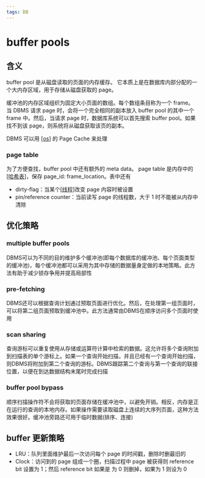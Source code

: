 ```yaml
---
tags: DB
---
```

# buffer pools

## 含义

buffer pool 是从磁盘读取的页面的内存缓存。
它本质上是在数据库内部分配的一个大内存区域，用于存储从磁盘获取的 page。

缓冲池的内存区域组织为固定大小页面的数组。每个数组条目称为一个 frame。
当 DBMS 请求 page 时，会将一个完全相同的副本放入 buffer pool 的其中一个 frame 中。然后，当请求 page 时，数据库系统可以首先搜索 buffer pool。如果找不到该 page，则系统将从磁盘获取该页的副本。

DBMS 可以用 [[os]] 的 Page Cache 来处理

### page table

为了方便查找，buffer pool 中还有额外的 meta data。
page table 是内存中的 [[哈希表]]，保存 page_id: frame_location。表中还有

- dirty-flag：当某个[[线程]]改变 page 内容时被设置
- pin/reference counter：当前读写 page 的线程数，大于 1 时不能被从内存中清除

## 优化策略

### multiple buffer pools

DBMS可以为不同的目的维护多个缓冲池(即每个数据库的缓冲池、每个页面类型的缓冲池)，每个缓冲池都可以采用为其中存储的数据量身定做的本地策略。此方法有助于减少锁存争用并提高局部性

### pre-fetching

DBMS还可以根据查询计划通过预取页面进行优化。然后，在处理第一组页面时，可以将第二组页面预取到缓冲池中。此方法通常由DBMS在顺序访问多个页面时使用

### scan sharing

查询游标可以重复使用从存储或运算符计算中检索的数据。这允许将多个查询附加到扫描表的单个游标上。如果一个查询开始扫描，并且已经有一个查询开始扫描，则DBMS将附加到第二个查询的游标。DBMS跟踪第二个查询与第一个查询的联接位置，以便在到达数据结构末尾时完成扫描

### buffer pool bypass

顺序扫描操作符不会将获取的页面存储在缓冲池中，以避免开销。相反，内存是正在运行的查询的本地内存。如果操作需要读取磁盘上连续的大序列页面，这种方法效果很好。缓冲池旁路还可用于临时数据(排序、连接)

## buffer 更新策略

- LRU：队列里面维护最后一次访问每个 page 的时间戳，删除时删最旧的
- Clock：访问到的 page 组成一个圈，扫描过程中 page 被获得则 reference bit 设置为 1；然后 reference bit 如果是 为 0 则删掉，如果为 1 则设为 0

[//begin]: # "Autogenerated link references for markdown compatibility"
[os]: <../operating system/os.md> "操作系统"
[哈希表]: ../algorithm/data_structure/哈希表.md "哈希表"
[线程]: <../operating system/线程.md> "线程"
[//end]: # "Autogenerated link references"
